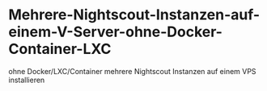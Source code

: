 # Mehrere-Nightscout-Instanzen-auf-einem-V-Server-ohne-Docker-Container-LXC
ohne Docker/LXC/Container mehrere Nightscout Instanzen auf einem VPS installieren
